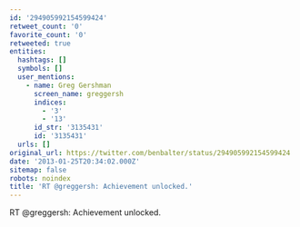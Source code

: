 ```yaml
---
id: '294905992154599424'
retweet_count: '0'
favorite_count: '0'
retweeted: true
entities:
  hashtags: []
  symbols: []
  user_mentions:
    - name: Greg Gershman
      screen_name: greggersh
      indices:
        - '3'
        - '13'
      id_str: '3135431'
      id: '3135431'
  urls: []
original_url: https://twitter.com/benbalter/status/294905992154599424
date: '2013-01-25T20:34:02.000Z'
sitemap: false
robots: noindex
title: 'RT @greggersh: Achievement unlocked.'
---
```


RT @greggersh: Achievement unlocked.